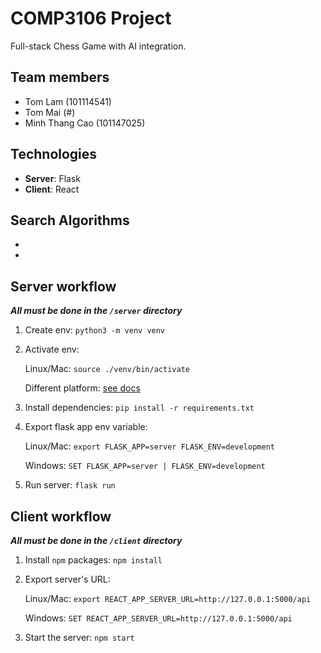 # COMP3106 Project
Full-stack Chess Game with AI integration.

## Team members

- Tom Lam (101114541)
- Tom Mai (#)
- Minh Thang Cao (101147025)

## Technologies

- **Server**: Flask
- **Client**: React

## Search Algorithms

-
-

## Server workflow
_**All must be done in the `/server` directory**_

1. Create env: `python3 -m venv venv`
2. Activate env: 

    Linux/Mac: `source ./venv/bin/activate`

    Different platform: [see docs](https://flask-socketio.readthedocs.io/en/latest/)

3. Install dependencies: `pip install -r requirements.txt`
4. Export flask app env variable:

    Linux/Mac: `export FLASK_APP=server FLASK_ENV=development`

    Windows: `SET FLASK_APP=server | FLASK_ENV=development`

5. Run server: `flask run`

## Client workflow
_**All must be done in the `/client` directory**_
1. Install `npm` packages: `npm install`
2. Export server's URL: 

    Linux/Mac: `export REACT_APP_SERVER_URL=http://127.0.0.1:5000/api`

    Windows: `SET REACT_APP_SERVER_URL=http://127.0.0.1:5000/api`

3. Start the server: `npm start`